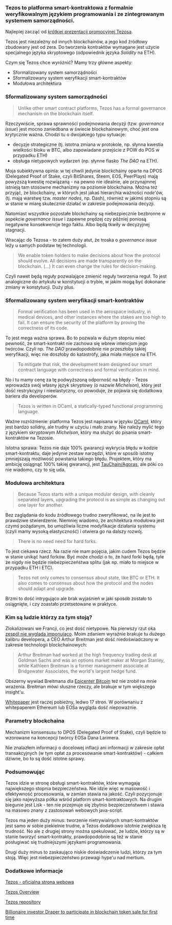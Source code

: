### Tezos to platforma smart-kontraktowa z formalnie weryfikowalnym językiem programowania i ze zintegrowanym systemem samorządności. 

Najlepiej zacząć od [krótkiej prezentacji promocyjnej Tezosa](https://www.youtube.com/watch?v=7m7EU4JWI88).

Tezos jest niezależny od innych blockchainów, a jego kod źródłowy zbudowany jest od zera. Do tworzenia kontraktów wymagane jest użycie specjalnego języka skryptowego (odpowiednik języka *Solidity* na ETH).

Czym się Tezos chce wyróżnić? Mamy trzy główne aspekty:
- Sformalizowany system samorządności
- Sformalizowany system weryfikacji smart-kontraktów
- Modułowa architektura

### Sformalizowany system samorządności

> Unlike other smart contract platforms, Tezos has a formal governance mechanism on the blockchain itself.

Rzeczywiście, sprawa sprawności podejmowania decyzji (tzw. *governance issue*) jest mocno zaniedbana w świecie blockchainowym, choć jest ona krytycznie ważna. Chodzi tu o dwojakiego typu sytuacje:
- decyzje strategiczne (tj. istotna zmiana w protokole, np. słynna kwestia wielkości bloku w BTC, albo zapowiadane przejście z POW do POS w przypadku ETH)
- obsługa nietypowych wydarzeń (np. słynne fiasko *The DAO* na ETH).

Moja subiektywna opinia:  w tej chwili jedynie blockchainy oparte na DPOS (Delegated Proof of Stake, czyli BitShares, Steem, EOS, PeerPlays) mają powyższą kwestię rozwiązaną - na pewno nie idealnie, ale przynajmnej istnieją tam stosowne mechanizmy na poziomie blockchaina. Można też przyjąć, że blockchainy, w których jest jakaś hierarchia ważności *node*'ów, (tj. mają warstwę tzw. *master nodes*, np. Dash), również w jakimś stopniu są w stanie w miarę skutecznie działać w zakresie podejmowania decyzji.

Natomiast wszystkie pozostałe blockchainy są niebezpiecznie bezbronne w aspekcie *governance issue* i zapewne prędzej czy później poniosą negatywne konsekwencje tego faktu. Albo będą tkwiły w decyzyjnej stagnacji.

Wracając do Tezosa - to zatem duży atut, że troska o *governance issue* leży u samych podstaw tej technologii.

> We enable token holders to make decisions about how the protocol should evolve. All decisions are made transparently on the blockchain. (...) It can even change the rules for decision-making.

Czyli nawet będą reguły pozwalające zmienić reguły tworzenia reguł. To jest analogiczne do artykułu w konstytucji o trybie, w jakim mogą być dokonane zmiany w konstytucji. Duży plus.

### Sformalizowany system weryfikacji smart-kontraktów

> Formal verification has been used in the aerospace industry, in medical devices, and other instances where the stakes are too high to fail. It can ensure the security of the platform by proving the correctness of its code.

To jest mega ważna sprawa. Bo to pozwala w dużym stopniu mieć pewność, że smart-kontrakt nie zachowa się wbrew intencjom jego twórców. Czyli np. *The DAO* prawdopodobnie nie przeszłoby takiej weryfikacji, więc nie doszłoby do katastrofy, jaka miała miejsce na ETH.

> To mitigate that risk, the development team designed our smart contract language with correctness and formal verification in mind.

No i tu mamy cenę za tę podwyższoną odporność na błędy - Tezos wprowadza swój własny język skryptowy (o nazwie *Michelson*), który jest dość restrykcyjny i nieelastyczny, co powoduje, że pojawia się dodatkowa bariera dla developerów. 

> Tezos is written in OCaml, a statically-typed functional programming language.

Ważne rozróżnienie: platforma Tezos jest napisana w języku [OCaml](https://en.wikipedia.org/wiki/OCaml), który jest bardzo solidny, ale trudny w użyciu i mało znany. Nie należy mylić tego z językiem skryptowym *Michelson*, który ma służyć do pisania smart-kontraktów na Tezosie.

Istotna sprawa: Tezos nie daje 100% gwarancji wykrycia błędu w kodzie smart-kontraktu, daje jedynie zestaw narzędzi, które w sposób istotny zmniejszają możliwość powstania takiego błędu. Projektem, który ma ambicję osiągnąć 100% takiej gwarancji, jest [TauChain/Agoras](http://www.idni.org/), ale póki co nie wiadomo, czy to się uda.

### Modułowa architektura

> Because Tezos starts with a unique modular design, with cleanly separated layers, upgrading the protocol is as simple as changing out one layer for another.

Bez zaglądania do kodu źródłowego trudno zweryfikować, na ile jest to prawdziwe stwierdzenie. Niemniej wiadomo, że architektura modułowa jest czymś pożądanym, bo umożliwia liczne modyfikacje działania systemu (czyli mamy wysoką elastyczność) i otwiera go na dalszy rozwój.

> There is no need need for hard forks.

To jest ciekawa rzecz. Na razie nie mam pojęcia, jakim cudem Tezos będzie w stanie unikąć hard forków. Być może chodzi o to, że hard forki będą, tyle że nigdy nie będzie niebezpieczeństwa splitu (jak np. miało to miejsce w przypadku ETH i ETC).

> Tezos not only comes to consensus about state, like BTC or ETH. It also comes to consensus about how the protocol and the nodes should adapt and upgrade.

Brzmi to dość intrygująco ale brak wyjaśnień w jaki sposób zostało to osiągnięte, i czy zoastało przetsetowane w praktyce.

### Kim są ludzie którzy za tym stoją?

Zlokalizowani we Francji, co jest dość nietypowe. Na pierwszy rzut oka [zespól nie wygląda imponująco](https://www.tezos.com/team). Moim zdaniem wyraźnie brakuje tu dużego kalibru developera, a CEO Arthur Breitman jest dość niedoświadczony w zakresie technologii blockchainowych:

> Arthur Breitman had worked at the high frequency trading desk at Goldman Sachs and was an options market maker at Morgan Stanley, while Kathleen Breitman is a former management associate at Bridgewater Associates, the world's largest hedge fund.

Obszerny wywiad Breitmana dla [Epicenter Bitcoin](https://www.youtube.com/watch?v=3mgaDpuMSc0) też nie zrobił na mnie wrażenia. Breitman mówi słuszne rzeczy, ale brakuje w tym większego insight'u.

[Whitepaper]([https://www.tezos.com/static/papers/white_paper.pdf) jest raczej pobieżny, ledwo 17 stron. W porównaniu z whitepaperem Ethereum lub EOSa wygląda dość niepoważnie.

### Parametry blockchaina

Mechanizm konsensusu to DPOS (Delegated Proof of Stake), czyli będzie to wzorowane na koncepcji twórcy EOSa Dana Larimera.

Nie znalazłem informacji o docelowej inflacji ani informacji w zakresie opłat transakcyjnych (w tym opłat za procesowanie smart-kontraktów) - całkiem dziwne, bo to są dość istotne sprawy.

### Podsumowując
Tezos idzie w stronę obsługi smart-kontraktów, które wymagają największego stopnia bezpieczeństwa. Nie idzie więc w masowość i efektywność procesowania, w zamian stawia na jakość. Czyli pozycjonuje się jako najwyższa półka wśród platform smart-kontraktowych. Na drugim biegunie jest Lisk - ten nie przejmuje się zbytnio bezpieczeństwem i stawia na masowo znany z zastosowań webowych java-script.

Tezos ma jeden duży minus: tworzenie nietrywialnych smart-kontraktów jest samo w sobie piekielnie trudne, a Tezos dodatkowo istotnie zwiększa tę trudność. No ale z drugiej strony można spekulować, że ludzie, którzy są w stanie tworzyć smart-kontrakty, prawdopodobnie są też w stanie posługiwać się trudniejszymi językami programowania.

Drugi duży minus to zaskaująco niskie doświadczenie ludzi, którzy za tym stoją. Więc jest niebezpieczeństwo przewagi hype'u nad mertium.

### Dodatkowe informacje

[Tezos - oficjalna strona webowa](https://www.tezos.com/)

[Tezos Overview](https://www.tezos.com/static/papers/Tezos_Overview.pdf)

[Tezos repository](https://github.com/tezos)

[Billionaire investor Draper to participate in blockchain token sale for first time](http://www.reuters.com/article/us-tezos-blockchain-draper-idUSKBN181250)
